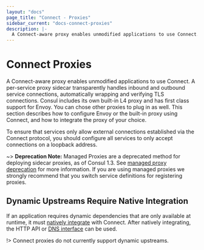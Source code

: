 ```yaml
---
layout: "docs"
page_title: "Connect - Proxies"
sidebar_current: "docs-connect-proxies"
description: |-
  A Connect-aware proxy enables unmodified applications to use Connect. This section details how to use either Envoy or Consul's built-in L4 proxy, and describes how you can plug in a proxy of your choice.
---
```


# Connect Proxies

A Connect-aware proxy enables unmodified applications to use Connect. A
per-service proxy sidecar transparently handles inbound and outbound service
connections, automatically wrapping and verifying TLS connections. Consul
includes its own built-in L4 proxy and has first class support for Envoy. You
can chose other proxies to plug in as well. This section describes how to
configure Envoy or the built-in proxy using Connect, and how to integrate the
proxy of your choice.

To ensure that services only allow external connections established via
the Connect protocol, you should configure all services to only accept connections on a loopback address.

~> **Deprecation Note:** Managed Proxies are a deprecated method for deploying
sidecar proxies, as of Consul 1.3. See [managed proxy
deprecation](/docs/connect/proxies/managed-deprecated.html) for  more
information. If you are using managed proxies we strongly recommend that you
switch service definitions for registering proxies.

## Dynamic Upstreams Require Native Integration

If an application requires dynamic dependencies that are only available
at runtime, it must [natively integrate](/docs/connect/native.html)
with Connect. After natively integrating, the HTTP API or
[DNS interface](/docs/agent/dns.html#connect-capable-service-lookups)
can be used.

!> Connect proxies do not currently support dynamic upstreams.
